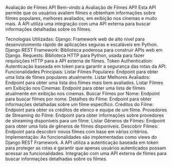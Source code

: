Avaliação de Filmes API
Bem-vindo à Avaliação de Filmes API! Esta API permite que os usuários avaliem filmes e obtenham informações sobre filmes populares, melhores avaliados, em exibição nos cinemas e muito mais. A API utiliza uma integração com uma API externa para buscar informações detalhadas sobre os filmes.

Tecnologias Utilizadas:
Django: Framework web de alto nível para desenvolvimento rápido de aplicações seguras e escaláveis em Python.
Django REST Framework: Biblioteca poderosa para construir APIs web em Django.
Requests: Biblioteca HTTP para Python, usada para fazer requisições HTTP para a API externa de filmes.
Token Authentication: Autenticação baseada em token para garantir a segurança das rotas da API.
Funcionalidades Principais:
Listar Filmes Populares: Endpoint para obter uma lista de filmes populares atualmente.
Listar Melhores Avaliados: Endpoint para obter uma lista dos filmes mais bem avaliados.
Listar Filmes em Exibição nos Cinemas: Endpoint para obter uma lista de filmes atualmente em exibição nos cinemas.
Buscar Filmes por Nome: Endpoint para buscar filmes por nome.
Detalhes do Filme: Endpoint para obter informações detalhadas sobre um filme específico.
Créditos do Filme: Endpoint para obter os créditos de elenco e equipe de um filme.
Provedores de Streaming do Filme: Endpoint para obter informações sobre provedores de streaming disponíveis para um filme.
Listar Gêneros de Filmes: Endpoint para obter uma lista de gêneros de filmes disponíveis.
Descobrir Filmes: Endpoint para descobrir novos filmes com base em vários critérios.
Implementação:
As funcionalidades são implementadas como views do Django REST Framework.
A API utiliza a autenticação baseada em token para proteger as rotas e garantir que apenas usuários autenticados possam acessar as funcionalidades.
Integração com uma API externa de filmes para buscar informações detalhadas sobre os filmes.
